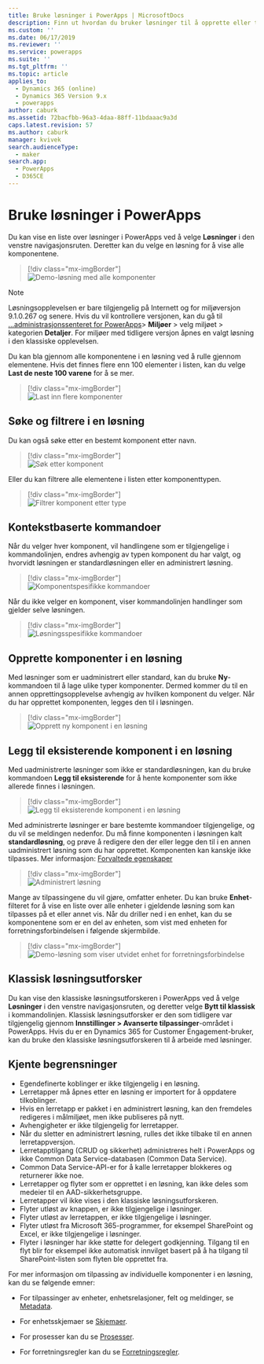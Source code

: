 ```yaml
---
title: Bruke løsninger i PowerApps | MicrosoftDocs
description: Finn ut hvordan du bruker løsninger til å opprette eller tilpasse apper
ms.custom: ''
ms.date: 06/17/2019
ms.reviewer: ''
ms.service: powerapps
ms.suite: ''
ms.tgt_pltfrm: ''
ms.topic: article
applies_to:
  - Dynamics 365 (online)
  - Dynamics 365 Version 9.x
  - powerapps
author: caburk
ms.assetid: 72bacfbb-96a3-4daa-88ff-11bdaaac9a3d
caps.latest.revision: 57
ms.author: caburk
manager: kvivek
search.audienceType:
  - maker
search.app:
  - PowerApps
  - D365CE
---
```

# <a name="use-solutions-in-powerapps"></a>Bruke løsninger i PowerApps

 Du kan vise en liste over løsninger i PowerApps ved å velge **Løsninger** i den venstre navigasjonsruten. Deretter kan du velge en løsning for å vise alle komponentene. 
 
> [!div class="mx-imgBorder"]  
> ![Demo-løsning med alle komponenter](media/solution-all-items-list.PNG "Demo-løsning med alle komponenter")  
 
> [!NOTE]
>  Løsningsopplevelsen er bare tilgjengelig på Internett og for miljøversjon 9.1.0.267 og senere. Hvis du vil kontrollere versjonen, kan du gå til [...administrasjonssenteret for PowerApps](https://admin.powerapps.com/)> **Miljøer** > velg miljøet > kategorien **Detaljer**. For miljøer med tidligere versjon åpnes en valgt løsning i den klassiske opplevelsen.  
 
 Du kan bla gjennom alle komponentene i en løsning ved å rulle gjennom elementene. Hvis det finnes flere enn 100 elementer i listen, kan du velge **Last de neste 100 varene** for å se mer. 
 
> [!div class="mx-imgBorder"]  
> ![Last inn flere komponenter](media/load-more.PNG "Last inn flere komponenter")  

 ## <a name="search-and-filter-in-a-solution"></a>Søke og filtrere i en løsning
 
 Du kan også søke etter en bestemt komponent etter navn. 
 
> [!div class="mx-imgBorder"]  
> ![Søk etter komponent](media/solution-search-box.png "Søk etter komponent")  
 
 Eller du kan filtrere alle elementene i listen etter komponenttypen.
  
> [!div class="mx-imgBorder"]  
> ![Filtrer komponent etter type](media/solution-filter.PNG "Filtrer komponent etter type")  
 
 ## <a name="contextual-commands"></a>Kontekstbaserte kommandoer
 
 Når du velger hver komponent, vil handlingene som er tilgjengelige i kommandolinjen, endres avhengig av typen komponent du har valgt, og hvorvidt løsningen er standardløsningen eller en administrert løsning. 
 
> [!div class="mx-imgBorder"]  
> ![Komponentspesifikke kommandoer](media/component-commands.png "Komponentspesifikke kommandoer")  
 
 Når du ikke velger en komponent, viser kommandolinjen handlinger som gjelder selve løsningen. 
 
> [!div class="mx-imgBorder"]  
> ![Løsningsspesifikke kommandoer](media/solution-commands.PNG "Løsningsspesifikke kommandoer")  
 
 ## <a name="create-components-in-a-solution"></a>Opprette komponenter i en løsning
 Med løsninger som er uadministrert eller standard, kan du bruke **Ny**-kommandoen til å lage ulike typer komponenter. Dermed kommer du til en annen opprettingsopplevelse avhengig av hvilken komponent du velger. Når du har opprettet komponenten, legges den til i løsningen. 
 
> [!div class="mx-imgBorder"]  
> ![Opprett ny komponent i en løsning](media/solution-new-component.PNG "Opprett ny komponent i en løsning")  
 
 ## <a name="add-an-existing-component-to-a-solution"></a>Legg til eksisterende komponent i en løsning
 
 Med uadministrerte løsninger som ikke er standardløsningen, kan du bruke kommandoen **Legg til eksisterende** for å hente komponenter som ikke allerede finnes i løsningen.  
 
> [!div class="mx-imgBorder"]  
> ![Legg til eksisterende komponent i en løsning](media/solution-add-existing-component.PNG "Legg til eksisterende komponent i en løsning")  
  
 Med administrerte løsninger er bare bestemte kommandoer tilgjengelige, og du vil se meldingen nedenfor. Du må finne komponenten i løsningen kalt **standardløsning**, og prøve å redigere den der eller legge den til i en annen uadministrert løsning som du har opprettet. Komponenten kan kanskje ikke tilpasses. Mer informasjon: [Forvaltede egenskaper](solutions-overview.md#managed-properties)

> [!div class="mx-imgBorder"]  
> ![Administrert løsning](media/managed-solution.PNG "Administrert løsning")  

 Mange av tilpassingene du vil gjøre, omfatter enheter. Du kan bruke **Enhet**-filteret for å vise en liste over alle enheter i gjeldende løsning som kan tilpasses på et eller annet vis. Når du driller ned i en enhet, kan du se komponentene som er en del av enheten, som vist med enheten for forretningsforbindelsen i følgende skjermbilde. 
   
> [!div class="mx-imgBorder"]  
> ![Demo-løsning som viser utvidet enhet for forretningsforbindelse](media/solution-entity-account.png "Demo-løsning som viser utvidet enhet for forretningsforbindelse")  

## <a name="classic-solution-explorer"></a>Klassisk løsningsutforsker

Du kan vise den klassiske løsningsutforskeren i PowerApps ved å velge **Løsninger** i den venstre navigasjonsruten, og deretter velge **Bytt til klassisk** i kommandolinjen. Klassisk løsningsutforsker er den som tidligere var tilgjengelig gjennom **Innstillinger > Avanserte tilpassinger**-området i PowerApps. Hvis du er en Dynamics 365 for Customer Engagement-bruker, kan du bruke den klassiske løsningsutforskeren til å arbeide med løsninger.  

## <a name="known-limitations"></a>Kjente begrensninger

- Egendefinerte koblinger er ikke tilgjengelig i en løsning.
- Lerretapper må åpnes etter en løsning er importert for å oppdatere tilkoblinger.
- Hvis en lerretapp er pakket i en administrert løsning, kan den fremdeles redigeres i målmiljøet, men ikke publiseres på nytt.
- Avhengigheter er ikke tilgjengelig for lerretapper.
- Når du sletter en administrert løsning, rulles det ikke tilbake til en annen lerretappversjon. 
-   Lerretapptilgang (CRUD og sikkerhet) administreres helt i PowerApps og ikke Common Data Service-databasen (Common Data Service).
-   Common Data Service-API-er for å kalle lerretapper blokkeres og returnerer ikke noe. 
-   Lerretapper og flyter som er opprettet i en løsning, kan ikke deles som medeier til en AAD-sikkerhetsgruppe.
-   Lerretapper vil ikke vises i den klassiske løsningsutforskeren.
- Flyter utløst av knappen, er ikke tilgjengelige i løsninger.
- Flyter utløst av lerretappen, er ikke tilgjengelige i løsninger.
- Flyter utløst fra Microsoft 365-programmer, for eksempel SharePoint og Excel, er ikke tilgjengelige i løsninger.
- Flyter i løsninger har ikke støtte for delegert godkjenning. Tilgang til en flyt blir for eksempel ikke automatisk innvilget basert på å ha tilgang til SharePoint-listen som flyten ble opprettet fra.

 For mer informasjon om tilpassing av individuelle komponenter i en løsning, kan du se følgende emner:  
  
-   For tilpassinger av enheter, enhetsrelasjoner, felt og meldinger, se [Metadata](create-edit-metadata.md).  
  
-   For enhetsskjemaer se [Skjemaer](../model-driven-apps/create-design-forms.md).  
  
-   For prosesser kan du se [Prosesser](../model-driven-apps/guide-staff-through-common-tasks-processes.md).  
  
-   For forretningsregler kan du se [Forretningsregler](../model-driven-apps/create-business-rules-recommendations-apply-logic-form.md).  
